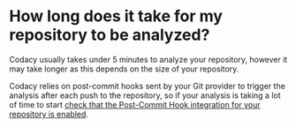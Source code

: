 # How long does it take for my repository to be analyzed?

Codacy usually takes under 5 minutes to analyze your repository, however it may take longer as this depends on the size of your repository.

Codacy relies on post-commit hooks sent by your Git provider to trigger the analysis after each push to the repository, so if your analysis is taking a lot of time to start [check that the Post-Commit Hook integration for your repository is enabled](../../repositories-configure/integrations/post-commit-hooks.md).
